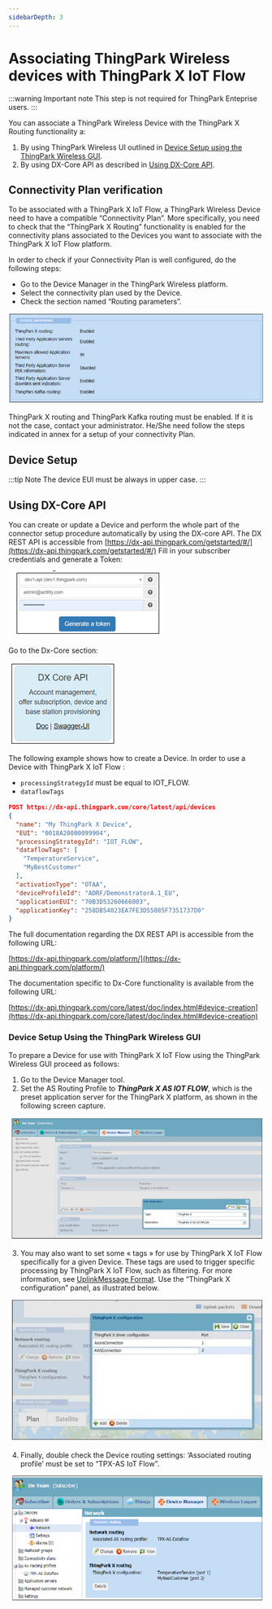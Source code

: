 ```yaml
---
sidebarDepth: 3
---
```


# Associating ThingPark Wireless devices with ThingPark X IoT Flow

:::warning Important note
This step is not required for ThingPark Enteprise users.
:::


You can associate a ThingPark Wireless Device with the ThingPark X Routing functionality a:

1.	By using ThingPark Wireless UI outlined in [Device Setup using the ThingPark Wireless GUI](../Setting_Up_An_IoT_Flow_Instance/).
2.	By using DX-Core API as described in [Using DX-Core API](../Setting_Up_An_IoT_Flow_Instance/).

## Connectivity Plan verification

To be associated with a ThingPark X IoT Flow, a ThingPark Wireless Device need to have a compatible “Connectivity Plan”.
More specifically, you need to check that the “ThingPark X Routing” functionality is enabled for the connectivity plans associated to the Devices you want to associate with the ThingPark X IoT Flow platform.

In order to check if your Connectivity Plan is well configured, do the following steps:

*	Go to the Device Manager in the ThingPark Wireless platform.
*	Select the connectivity plan used by the Device.
*	Check the section named “Routing parameters”.

![img](images/routing_parameters.png)

ThingPark X routing and ThingPark Kafka routing must be enabled. If it is not the case, contact your administrator. He/She need follow the steps indicated in annex for a setup of your connectivity Plan.

## Device Setup

:::tip Note
The device EUI must be always in upper case.
:::

## Using DX-Core API

You can create or update a Device and perform the whole part of the connector setup procedure automatically by using the DX-core API. 
The DX REST API is accessible from [https://dx-api.thingpark.com/getstarted/#/](https://dx-api.thingpark.com/getstarted/#/)
Fill in your subscriber credentials and generate a Token:

![img](images/generate_token.png)

Go to the Dx-Core section: 

![img](images/dx_core.png)

The following example shows how to create a Device.
In order to use a Device with ThingPark X IoT Flow :
* ```processingStrategyId``` must be equal to IOT_FLOW. 
*	```dataflowTags```


```json
POST https://dx-api.thingpark.com/core/latest/api/devices
{
  "name": "My ThingPark X Device",
  "EUI": "0018A20000099904",
  "processingStrategyId": "IOT_FLOW",
  "dataflowTags": [
    "TemperatureService",
    "MyBestCustomer"
  ],
  "activationType": "OTAA",
  "deviceProfileId": "ADRF/DemonstratorA.1_EU",
  "applicationEUI": "70B3D53260666003",
  "applicationKey": "258DB54023EA7FE3D55085F7351737D0"
}
```
The full documentation regarding the DX REST API is accessible from the following URL:

[https://dx-api.thingpark.com/platform/](https://dx-api.thingpark.com/platform/)

The documentation specific to Dx-Core functionality is available from the following URL:

[https://dx-api.thingpark.com/core/latest/doc/index.html#device-creation](https://dx-api.thingpark.com/core/latest/doc/index.html#device-creation)

### Device Setup Using the ThingPark Wireless GUI

To prepare a Device for use with ThingPark X IoT Flow using the ThingPark Wireless GUI proceed as follows:
1.	Go to the Device Manager tool.
2.	Set the AS Routing Profile to ***ThingPark X AS IOT FLOW***, which is the preset application server for the ThingPark X platform, as shown in the following screen capture.

![img](images/routing_profile.png)


3.	You may also want to set some « tags » for use by ThingPark X IoT Flow specifically for a given Device.
These tags are used to trigger specific processing by ThingPark X IoT Flow, such as filtering. For more information, see [UplinkMessage Format](../../Message/Uplink_Message_with_Decoded_payload/).
Use the “ThingPark X configuration” panel, as illustrated below.

![img](images/config_panel.png)

4.	Finally, double check the Device routing settings: ‘Associated routing profile’ must be set to “TPX-AS IoT Flow”. 

![img](images/check_device.png)



